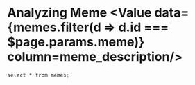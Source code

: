 # Analyzing Meme <Value data={memes.filter(d => d.id === $page.params.meme)} column=meme_description/>

```memes
select * from memes;
```